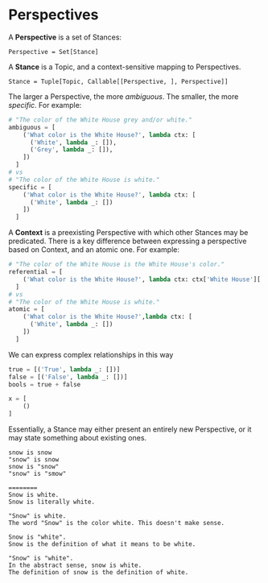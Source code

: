 
# Perspectives

A **Perspective** is a set of Stances:
```
Perspective = Set[Stance]
```

A **Stance** is a Topic, and a context-sensitive mapping to Perspectives.
```
Stance = Tuple[Topic, Callable[[Perspective, ], Perspective]]
```

The larger a Perspective, the more *ambiguous*. The smaller, the more *specific*.
For example:
```python
# "The color of the White House grey and/or white."
ambiguous = [
    ('What color is the White House?', lambda ctx: [
      ('White', lambda _: []),
      ('Grey', lambda _: []),
    ])
  ]
# vs
# "The color of the White House is white."
specific = [
    ('What color is the White House?', lambda ctx: [
      ('White', lambda _: [])
    ])
  ]
```

A **Context** is a preexisting Perspective with which other Stances may be predicated.
There is a key difference between expressing a perspective based on Context, and an atomic one.
For example:
```python
# "The color of the White House is the White House's color."
referential = [
    ('What color is the White House?', lambda ctx: ctx['White House']['color'])
  ]
# vs
# "The color of the White House is white."
atomic = [
    ('What color is the White House?',lambda ctx: [
      ('White', lambda _: [])
    ])
  ]
```

We can express complex relationships in this way
```python
true = [('True', lambda _: [])]
false = [('False', lambda _: [])]
bools = true + false

x = [
    ()
]
```

Essentially, a Stance may either present an entirely new Perspective, or it may state something about existing ones.

```
snow is snow
"snow" is snow
snow is "snow"
"snow" is "smow"

========
Snow is white.
Snow is literally white.

"Snow" is white.
The word "Snow" is the color white. This doesn't make sense.

Snow is "white".
Snow is the definition of what it means to be white.

"Snow" is "white".
In the abstract sense, snow is white.
The definition of snow is the definition of white.
```


